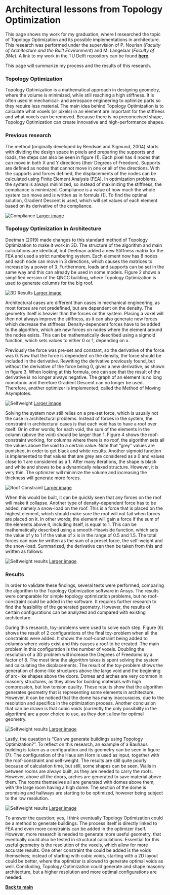 # Architectural lessons from Topology Optimization

This page shows my work for my graduation, where I researched the topic of Topology Optimization and its possible implementations in architecture. This research was performed under the supervision of P. Nourian (_Faculty of Architecture and the Built Environment_) and M. Langelaar (_Faculty of 3Me_). A link to my work in the TU Delft repository can be found [**here**](http://resolver.tudelft.nl/uuid:5dc60528-701c-496c-90a2-a804d7a7aada).

This page will summarize my process and the results of this research. 

### Topology Optimization

Topology Optimization is a mathematical approach in designing geometry, where the volume is minimized, while still reaching a high stiffness. It is often used in mechanical- and aerospace engineering to optimize parts so they require less material. The main idea behind Topology Optimization is to calculate what voxels (or pixels) in an element are important for the stiffness and what voxels can be removed. Because there is no preconceived shape, Topology Optimization can create innovative and high-performance shapes.

### Previous research

The method (originally developed by Bendsøe and Sigmund, 2004) starts with dividing the design space in pixels and preparing the supports and loads, the steps can also be seen in figure (1). Each pixel has 4 nodes that can move in both X and Y directions (their Degrees of Freedom). Supports are defined as nodes that cannot move in one or all of the directions. With the supports and forces defined, the displacements of the nodes can be calculated using Finite Element Analysis (FEA). In optimization problems, the system is always minimized, so instead of maximizing the stiffness, the compliance is minimized. Compliance is a value of how much the whole system can move and is written as in formula (1). To find the optimal solution, Gradient Descent is used, which will set values of each element based on its derivative of the compliance. 

![Compliance](https://github.com/RickvanDijk1/PortFolio/blob/gh-pages/assets/img/Graduation_1.png?raw=true "Compliance")
[Larger image](https://github.com/RickvanDijk1/PortFolio/blob/gh-pages/assets/img/Graduation_1.png)

### Topology Optimization in Architecture

Deetman (2019) made changes to this standard method of Topology Optimization to make it work in 3D. The structure of the algorithm and main calculations are identical, but Deetman added a new Stiffness matrix for the FEA and used a strict numbering system. Each element now has 8 nodes and each node can move in 3 directions, which causes the matrices to increase by a power of 3. Furthermore, loads and supports can be set in the same way and this can already be used in some models. Figure 2 shows a simplified version of the QNCC building, where Topology Optimization is used to generate columns for the big roof.

![3D Results](https://github.com/RickvanDijk1/PortFolio/blob/gh-pages/assets/img/Graduation_2.png?raw=true "3D results")
[Larger image](https://github.com/RickvanDijk1/PortFolio/blob/gh-pages/assets/img/Graduation_2.png)

Architectural cases are different than cases in mechanical engineering, as most forces are not predefined, but are dependent on the density. The geometry itself is heavier than the forces on the system. Placing a voxel will then not always improve the stiffness, as it can also generate new forces which decrease the stiffness. Density-dependent forces have to be added to the algorithm, which are new forces on nodes where the element around the nodes exists. This can be mathematically described using a sigmoid function, which sets values to either 0 or 1, depending on x. 

Previously the force was pre-set and constant, so the derivative of the force was 0. Now that the force is dependent on the density, the force should be included in the derivative. Rewriting the derivative previously found, but without the derivative of the force being 0, gives a new derivative, as shown in figure 3. When looking at this formula, one can see that the result of the derivative is no longer always negative. The graph of an element is no long monotonic and therefore Gradient Descent can no longer be used. Therefore, another optimizer is implemented, called the Method of Moving Asymptotes. 

![Selfweight](https://github.com/RickvanDijk1/PortFolio/blob/gh-pages/assets/img/Graduation_Self.png?raw=true "Selfweight")
[Larger image](https://github.com/RickvanDijk1/PortFolio/blob/gh-pages/assets/img/Graduation_Self.png)

Solving the system now still relies on a pre-set force, which is usually not the case in architectural problems. Instead of forces in the system, the constraint in architectural cases is that each void has to have a roof over itself. Or in other words; for each void, the sum of the elements in the column (above the void) should be larger than 1. Figure 4 shows the roof-constraint working, for columns where there is no roof, the algorithm sets all the values above the void to a certain value. Note that “grey” values are punished, in order to get black and white results. Another sigmoid function is implemented to that values that are grey are considered as a 0 and values close to 1 are considered as a 1. After many iterations, the shape is black and white and shows to be a dynamically relaxed structure. However, it is very thin. The optimizer will minimize the volume and increasing the thickness will generate more forces.

![Roof Constraint](https://github.com/RickvanDijk1/PortFolio/blob/gh-pages/assets/img/Graduation_Roof.png?raw=true "Project examples")
[Larger image](https://github.com/RickvanDijk1/PortFolio/blob/gh-pages/assets/img/Graduation_Roof.png)

When this would be built, it can be quickly seen that any forces on the roof will make it collapse. Another type of density-dependent force has to be added, namely a snow-load on the roof. This is a force that is placed on the highest element, which should make sure the roof will not fail when forces are placed on it. In other words; the element will gain a force if the sum of the elements above it, including itself, is equal to 1.  This can be mathematically described using a smooth-Heaviside function, which sets the value of y to 1 if the value of x is in the range of 0.5 and 1.5. 
The total forces can now be written as the sum of a preset force, the self-weight and the snow-load.  Summarized, the derivative can then be taken from this and written as follows:

![Selfweight results](https://github.com/RickvanDijk1/PortFolio/blob/gh-pages/assets/img/Graduation_Total.png?raw=true "Project examples")
[Larger image](https://github.com/RickvanDijk1/PortFolio/blob/gh-pages/assets/img/Graduation_Total.png.png)

### Results

In order to validate these findings, several tests were performed, comparing the algorithm to the Topology Optimization software in Ansys. The results were comparable for simple topology optimization problems, but no roof-constraint could be added in the software. It requires further research to find the feasibility of the generated geometry. However, the results of certain configurations can be analyzed and compared with existing architecture. 

During this research, toy-problems were used to solve each step. Figure (6) shows the result of 2 configurations of the final toy-problem when all the constraints were added. It shows the roof-constraint being added to columns where voids exist and this causes a roof to be created. The main problem in this configuration is the number of voxels. Doubling the resolution of a 3D problem will increase the Degrees of Freedoms by a factor of 8. The most time the algorithm takes is spent solving the system and calculating the displacements. The result of the toy-problem shows the generation of dome-like structures above the large void and the beginning of arc-like shapes above the doors. Domes and arches are very common in masonry structures, as they allow for building materials with high compression, but low tension quality. These results show that the algorithm generates geometry that is representing some elements in architecture. However, it can be noticed that the dome has many inaccuracies, due to the resolution and specifics in the optimization process. Another conclusion that can be drawn is that cubic voids (currently the only possibility in the algorithm) are a poor choice to use, as they don’t allow for optimal geometry.


![Selfweight results](https://github.com/RickvanDijk1/PortFolio/blob/gh-pages/assets/img/Graduation_3.png?raw=true "Project examples")
[Larger image](https://github.com/RickvanDijk1/PortFolio/blob/gh-pages/assets/img/Graduation_3.png.png)

Lastly, the question is “Can we generate buildings using Topology Optimization?”. To reflect on this research, an example of a Bauhaus building is taken as a configuration and its geometry can be seen in figure (7). The configuration of the Haus am Horn is used as input, together with the roof-constraint and self-weight. The results are still quite poorly because of calculation time, but still, some shapes can be seen. Walls in between rooms are always built, as they are needed to carry the roofs. However, above all the doors, arches are generated to save material above them. The rooms themselves all are generated with domes above them, with the large room having a high dome. The section of the dome is promising and hallways are starting to be optimized, however being subject to the low resolution.

![Selfweight results](https://github.com/RickvanDijk1/PortFolio/blob/gh-pages/assets/img/Graduation_4.png?raw=true "Project examples")
[Larger image](https://github.com/RickvanDijk1/PortFolio/blob/gh-pages/assets/img/Graduation_4.png.png)

To answer the question; yes, I think eventually Topology Optimization could be a method to generate buildings. The process itself is directly linked to FEA and even more constraints can be added in the optimizer itself. However, more research is needed to generate more useful geometry, that eventually could also be tested in structural calculations. Essential for this useful geometry is the resolution of the voxels, which allow for more accurate results. One other constraint the could be added is the voids themselves; instead of starting with cubic voids, starting with a 2D layout could be better, where the optimizer is allowed to generate optimal voids as well. Concluding, Topology Optimization could generate and shape masonry architecture, but a higher resolution and more optimal configurations are needed.

[**Back to main**](https://github.com/RickvanDijk1/PortFolio)
